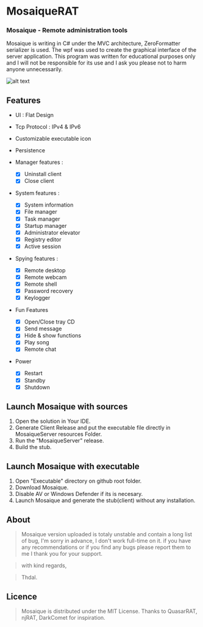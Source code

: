 # MosaiqueRAT

### Mosaique - Remote administration tools

Mosaique is writing in C# under the MVC architecture, ZeroFormatter serializer is used. The wpf was used to create the graphical interface of the server application. This program was written for educational purposes only and I will not be responsible for its use and I ask you please not to harm anyone unnecessarily. 

![alt text](https://github.com/thdal/MosaiqueRAT/blob/master/Github/Mosaique.png)

## Features

* UI : Flat Design 
* Tcp Protocol : IPv4 & IPv6
* Customizable executable icon
* Persistence

* Manager features :
  * [x] Uninstall client 
  * [x] Close client

* System features :
  * [x] System information
  * [x] File manager
  * [x] Task manager
  * [x] Startup manager  
  * [x] Administrator elevator
  * [x] Registry editor
  * [x] Active session

* Spying features :
  * [x] Remote desktop
  * [x] Remote webcam
  * [x] Remote shell  
  * [x] Password recovery
  * [x] Keylogger
  
* Fun Features
  * [x] Open/Close tray CD
  * [x] Send message
  * [x] Hide & show functions
  * [x] Play song
  * [x] Remote chat
  
 * Power
   * [x] Restart
   * [x] Standby
   * [x] Shutdown

## Launch Mosaique with sources

1. Open the solution in Your IDE.
2. Generate Client Release and put the executable file directly in MosaiqueServer resources Folder.
2. Run the "MosaiqueServer" release.
3. Build the stub.


## Launch Mosaique with executable

1. Open "Executable" directory on github root folder.
2. Download Mosaique.
3. Disable AV or Windows Defender if its is necesary.
3. Launch Mosaique and generate the stub(client) without any installation.

## About

> Mosaique version uploaded is totaly unstable and contain a long list of bug, I'm sorry in advance, I don't work full-time on it. if you have any recommendations or if you find any bugs please report them to me I thank you for your support.

> with kind regards,

> Thdal.

## Licence

> Mosaique is distributed under the MIT License. Thanks to QuasarRAT, njRAT, DarkComet for inspiration.
